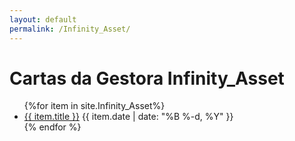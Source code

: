 ```yaml
---
layout: default
permalink: /Infinity_Asset/
---
```


<h1>Cartas da Gestora Infinity_Asset</h1>
<ul>
{%for item in site.Infinity_Asset%}
  <li>
<a href="{{ site.baseurl }}{{ item.url }}">{{ item.title }}</a>
<span>{{ item.date | date: "%B %-d, %Y" }}</span>
  </li>
    {% endfor %}
</ul>
